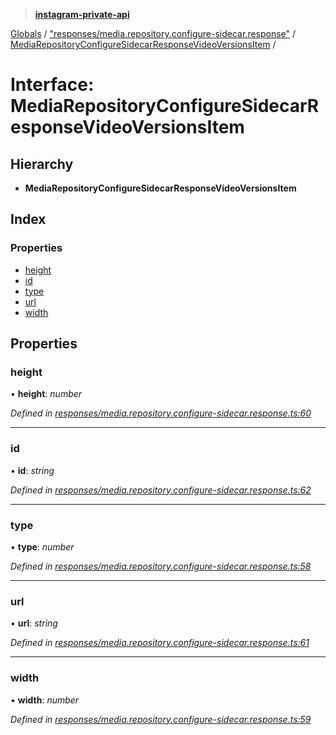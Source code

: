 > **[instagram-private-api](../README.md)**

[Globals](../README.md) / ["responses/media.repository.configure-sidecar.response"](../modules/_responses_media_repository_configure_sidecar_response_.md) / [MediaRepositoryConfigureSidecarResponseVideoVersionsItem](_responses_media_repository_configure_sidecar_response_.mediarepositoryconfiguresidecarresponsevideoversionsitem.md) /

# Interface: MediaRepositoryConfigureSidecarResponseVideoVersionsItem

## Hierarchy

* **MediaRepositoryConfigureSidecarResponseVideoVersionsItem**

## Index

### Properties

* [height](_responses_media_repository_configure_sidecar_response_.mediarepositoryconfiguresidecarresponsevideoversionsitem.md#height)
* [id](_responses_media_repository_configure_sidecar_response_.mediarepositoryconfiguresidecarresponsevideoversionsitem.md#id)
* [type](_responses_media_repository_configure_sidecar_response_.mediarepositoryconfiguresidecarresponsevideoversionsitem.md#type)
* [url](_responses_media_repository_configure_sidecar_response_.mediarepositoryconfiguresidecarresponsevideoversionsitem.md#url)
* [width](_responses_media_repository_configure_sidecar_response_.mediarepositoryconfiguresidecarresponsevideoversionsitem.md#width)

## Properties

###  height

• **height**: *number*

*Defined in [responses/media.repository.configure-sidecar.response.ts:60](https://github.com/dilame/instagram-private-api/blob/3e16058/src/responses/media.repository.configure-sidecar.response.ts#L60)*

___

###  id

• **id**: *string*

*Defined in [responses/media.repository.configure-sidecar.response.ts:62](https://github.com/dilame/instagram-private-api/blob/3e16058/src/responses/media.repository.configure-sidecar.response.ts#L62)*

___

###  type

• **type**: *number*

*Defined in [responses/media.repository.configure-sidecar.response.ts:58](https://github.com/dilame/instagram-private-api/blob/3e16058/src/responses/media.repository.configure-sidecar.response.ts#L58)*

___

###  url

• **url**: *string*

*Defined in [responses/media.repository.configure-sidecar.response.ts:61](https://github.com/dilame/instagram-private-api/blob/3e16058/src/responses/media.repository.configure-sidecar.response.ts#L61)*

___

###  width

• **width**: *number*

*Defined in [responses/media.repository.configure-sidecar.response.ts:59](https://github.com/dilame/instagram-private-api/blob/3e16058/src/responses/media.repository.configure-sidecar.response.ts#L59)*